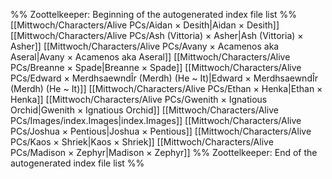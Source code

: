 %% Zoottelkeeper: Beginning of the autogenerated index file list  %%
 [[Mittwoch/Characters/Alive PCs/Aidan × Desith|Aidan × Desith]]
 [[Mittwoch/Characters/Alive PCs/Ash (Vittoria) × Asher|Ash (Vittoria) × Asher]]
 [[Mittwoch/Characters/Alive PCs/Avany × Acamenos aka Aseral|Avany × Acamenos aka Aseral]]
 [[Mittwoch/Characters/Alive PCs/Breanne × Spade|Breanne × Spade]]
 [[Mittwoch/Characters/Alive PCs/Edward × MerdhsaewndÎr (Merdh) (He ~ It)|Edward × MerdhsaewndÎr (Merdh) (He ~ It)]]
 [[Mittwoch/Characters/Alive PCs/Ethan × Henka|Ethan × Henka]]
 [[Mittwoch/Characters/Alive PCs/Gwenith × Ignatious Orchid|Gwenith × Ignatious Orchid]]
 [[Mittwoch/Characters/Alive PCs/Images/index.Images|index.Images]]
 [[Mittwoch/Characters/Alive PCs/Joshua × Pentious|Joshua × Pentious]]
 [[Mittwoch/Characters/Alive PCs/Kaos × Shriek|Kaos × Shriek]]
 [[Mittwoch/Characters/Alive PCs/Madison × Zephyr|Madison × Zephyr]]
%% Zoottelkeeper: End of the autogenerated index file list  %%
